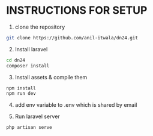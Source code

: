 # INSTRUCTIONS FOR SETUP

1. clone the repository

```sh
git clone https://github.com/anil-itwala/dn24.git
```

2. Install laravel

```sh
cd dn24
composer install
```

3. Install assets & compile them

```sh
npm install
npm run dev 
```
4. add env variable to .env which is shared by email

5. Run laravel server

```sh
php artisan serve
```

